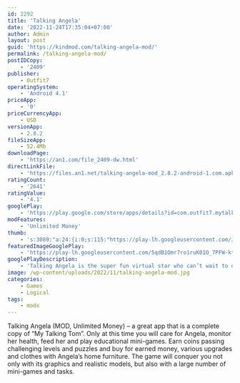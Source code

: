 ```yaml
---
id: 2292
title: 'Talking Angela'
date: '2022-11-24T17:35:04+07:00'
author: Admin
layout: post
guid: 'https://kindmod.com/talking-angela-mod/'
permalink: /talking-angela-mod/
postIDCopy:
    - '2409'
publisher:
    - Outfit7
operatingSystem:
    - 'Android 4.1'
priceApp:
    - '0'
priceCurrencyApp:
    - USD
versionApp:
    - 2.8.2
fileSizeApp:
    - 52.4Mb
downloadPage:
    - 'https://an1.com/file_2409-dw.html'
directLinkFile:
    - 'https://files.an1.net/talking-angela-mod_2.8.2-android-1.com.apk'
ratingCount:
    - '2641'
ratingValue:
    - '4.1'
googlePlay:
    - 'https://play.google.com/store/apps/details?id=com.outfit7.mytalkingangelafree'
modFeatures:
    - 'Unlimited Money'
thumb:
    - 's:3089:"a:24:{i:0;s:115:"https://play-lh.googleusercontent.com/Jdtwn1NoNC8eDRx79f-Vh-g_SNHX7r7Z63v3tr-rUdw8aHKWblhhQjhoPXf1VGyV978=w526-h296";i:1;s:114:"https://play-lh.googleusercontent.com/yZZSRPo9_6YN6-TeXKDGrBER6n-FH2B7Rv8_mVvWqoTVot6fbI0pb8TUYb3J0rqQFg=w526-h296";i:2;s:115:"https://play-lh.googleusercontent.com/VUv4rHYUutPiQsN-4DnpriggYLuPd5ujiFq3aWiraji8x78IUVboYY6QxHGvpbm_Gkg=w526-h296";i:3;s:115:"https://play-lh.googleusercontent.com/0NL99wrKrjux6EevcXncaKPLYiLSO2fvzxXRSdSSC9FSPCvcAhdvJw55_0A-rvMFq3s=w526-h296";i:4;s:115:"https://play-lh.googleusercontent.com/AxhBxrD7MEC3EBoWSTcpmLSONXv7ZDNAgmVf4VpSAqM4-Gm4ba78ZoTzNa1X39zuq2Q=w526-h296";i:5;s:116:"https://play-lh.googleusercontent.com/j4UtMygQJyIoW8mz_wP-ea8VUjZ-9EU73fcWPyFNYE4DppeIXxj5fMumNvtqeQ3i-d-Q=w526-h296";i:6;s:115:"https://play-lh.googleusercontent.com/9kGQ7oVdxGTszS01m0AzaoZauAOmJ5dzVpunN0YT1Nx5f4sUtNOdKh0qQV6c54Qr10o=w526-h296";i:7;s:115:"https://play-lh.googleusercontent.com/XL81IO9wyTjNIvuJKggpKjDcGsjXgyBLRjzZr0sLGeBEvXYIu4j1eQRa0EXQkjwHqo4=w526-h296";i:8;s:114:"https://play-lh.googleusercontent.com/dFzkJYMKdZnaGaf9yMavu2bMD0-a14elTdeCyWZxD3jXzygbsVteixkvc9MyRVqEpw=w526-h296";i:9;s:114:"https://play-lh.googleusercontent.com/nKcyLNwxznKYohtePwgXMNq3d0kOq9OoiISpFSQTQuQwYHobgE_VzL3dh-oK9rqv3A=w526-h296";i:10;s:114:"https://play-lh.googleusercontent.com/DxbYRQglsVvMc6zS_T9LjIYujRGOXurUWlvzS2aja5zrzxcGNrNdxaGvH3fLJT0lew=w526-h296";i:11;s:116:"https://play-lh.googleusercontent.com/UAvEJEwrDcj2Ac3oizR42THUGrWb5qw4axvwCRNTU4LhU9vbVyrzbWKksKtvZtgGkqWz=w526-h296";i:12;s:116:"https://play-lh.googleusercontent.com/PnEEUrWa_DlDAUwUWZ7-ihKeY8AYCN5ecpeijMm_XroyN46r2hPCn3fHqWZzcjQJkofD=w526-h296";i:13;s:115:"https://play-lh.googleusercontent.com/8pGAMs9iGsdfKz5e1piTjLaK0X_r7xr1vHDe6Vv06jcYdlXyLAmj_0_HF67YcLcL0I4=w526-h296";i:14;s:114:"https://play-lh.googleusercontent.com/LaNY_EFY-Mvwt9o-rOOLaXOj-gVarl-EPqYkJIbEavod3dTmDFqEqc6lNBdhat5QfQ=w526-h296";i:15;s:115:"https://play-lh.googleusercontent.com/4ywA59L98ezJ4DD3vhKJWS4vndAiHKtb4LPamOC6jI0MWEGIDGwRa-btCfJ35tE8XvA=w526-h296";i:16;s:115:"https://play-lh.googleusercontent.com/jGW0fkrVEfXCxv56t0lgUOGDz4HdnXZSdXuyGl99UOa2on3Zic7-BLCIZuS3Cfz4-jA=w526-h296";i:17;s:115:"https://play-lh.googleusercontent.com/GgsltXaDgSEWRg1c_rX5aujNK3r58CBLY38_pQIDaAMU_zgl2Myqzsuvozeii4BGv7U=w526-h296";i:18;s:115:"https://play-lh.googleusercontent.com/LLOnJ7y1K4ztXijmAqJ9OzVE_-bF6Y9JSN7TADtDeTKPuBnObSITLf7hU1upmdiF0Rc=w526-h296";i:19;s:116:"https://play-lh.googleusercontent.com/-0y00haUnIjboOIvArqK6A0BqyU4r0e0-VHQ6BMm5s5Oqhn4uP5VDla32bMzI9k6zg6l=w526-h296";i:20;s:114:"https://play-lh.googleusercontent.com/xiUVuqnfTfj7OBKni1ziR8F4V8gh5Gupr8vMRq_LGNA2QceSmQy91SvJTVbBFv5u7g=w526-h296";i:21;s:115:"https://play-lh.googleusercontent.com/5OcZXzAnAzwdaDJxfZY0naZ8mp1MfzSzBVOZnfIxV5vuWv8EY969VlmTTFoF5t3f8Us=w526-h296";i:22;s:114:"https://play-lh.googleusercontent.com/DAPKf5wqPFtSxtOuU_3ZcDHVU8rxAdp5JSHPVFcDa6u4GyZBvviCQxlQ17UIPh7cEg=w526-h296";i:23;s:114:"https://play-lh.googleusercontent.com/yIew7UILUKd2ru4SiT86QsGAyLrqs5Gql84m91lEpWVq35rCQ1Tvktre9U9da8Ojwg=w526-h296";}";'
featuredImageGooglePlay:
    - 'https://play-lh.googleusercontent.com/5qdB1Omr7ro1ruK01O_7PFW-ktX68kgSpXgWdjTz3oa6uv9s3X0zHgz6VMIEO6RYi2dV'
googlePlayDescription:
    - 'Talking Angela is the super fun virtual star who can’t wait to dance and sing her way to the top.Players help her stay happy and busy with day-to-day activities in her 3D world:.- Stylish makeup looks.'
image: /wp-content/uploads/2022/11/talking-angela-mod.jpg
categories:
    - Games
    - Logical
tags:
    - mods
---
```


Talking Angela (MOD, Unlimited Money) – a great app that is a complete copy of “My Talking Tom”. Only at this time you will care for Angela, monitor her health, feed her and play educational mini-games. Earn coins passing challenging levels and puzzles and buy for earned money, various upgrades and clothes with Angela’s home furniture. The game will conquer you not only with its graphics and realistic models, but also with a large number of mini-games and tasks.